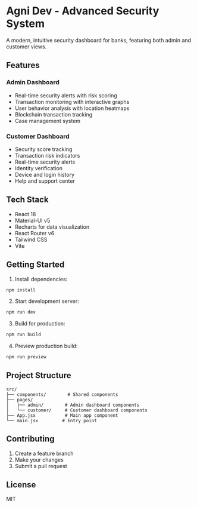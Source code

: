 # Agni Dev - Advanced Security System

A modern, intuitive security dashboard for banks, featuring both admin and customer views.

## Features

### Admin Dashboard
- Real-time security alerts with risk scoring
- Transaction monitoring with interactive graphs
- User behavior analysis with location heatmaps
- Blockchain transaction tracking
- Case management system

### Customer Dashboard
- Security score tracking
- Transaction risk indicators
- Real-time security alerts
- Identity verification
- Device and login history
- Help and support center

## Tech Stack
- React 18
- Material-UI v5
- Recharts for data visualization
- React Router v6
- Tailwind CSS
- Vite

## Getting Started

1. Install dependencies:
```bash
npm install
```

2. Start development server:
```bash
npm run dev
```

3. Build for production:
```bash
npm run build
```

4. Preview production build:
```bash
npm run preview
```

## Project Structure
```
src/
├── components/        # Shared components
├── pages/
│   ├── admin/        # Admin dashboard components
│   └── customer/     # Customer dashboard components
├── App.jsx           # Main app component
└── main.jsx         # Entry point
```

## Contributing
1. Create a feature branch
2. Make your changes
3. Submit a pull request

## License
MIT
